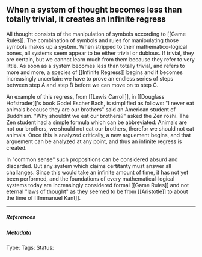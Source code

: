 ## When a system of thought becomes less than totally trivial, it creates an infinite regress  # 

All thought consists of the manipulation of symbols according to [[Game Rules]]. The combination of symbols and rules for manipulating those symbols makes up a system. When stripped to their mathematico-logical bones, all systems seem appear to be either trivial or dubious. If trivial, they are certain, but we cannot learn much from them because they refer to very little. As soon as a system becomes less than totally trivial, and refers to more and more, a species of [[Infinite Regress]] begins and it becomes increasingly uncertain: we have to prove an endless series of steps between step A and step B before we can move on to step C. 

An example of this regress, from [[Lewis Carroll]], in [[Douglass Hofstrader]]'s book Godel Escher Bach, is simplified as follows: "I never eat animals because they are our brothers" said an American student of Buddhism. "Why shouldnt we eat our brothers?" asked the Zen roshi. The Zen student had a simple formula which can be abbreviated: Animals are not our brothers, we should not eat our brothers, therefor we should not eat animals. Once this is analyzed critically, a new arguement begins, and that arguement can be analyzed at any point, and thus an infinite regress is created. 

In "common sense" such propositions can be considered absurd and discarded. But any system which claims certitanty must answer all challanges. Since this would take an infinite amount of time, it has not yet been performed, and the foundations of every mathematical-logical systems today are increasingly considered formal [[Game Rules]] and not eternal "laws of thought" as they seemed to be from [[Aristotle]] to about the time of [[Immanuel Kant]].

___

##### References



##### Metadata

Type: 
Tags:
Status: 